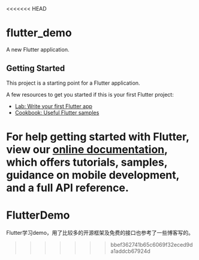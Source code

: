 <<<<<<< HEAD
# flutter_demo

A new Flutter application.

## Getting Started

This project is a starting point for a Flutter application.

A few resources to get you started if this is your first Flutter project:

- [Lab: Write your first Flutter app](https://flutter.dev/docs/get-started/codelab)
- [Cookbook: Useful Flutter samples](https://flutter.dev/docs/cookbook)

For help getting started with Flutter, view our
[online documentation](https://flutter.dev/docs), which offers tutorials,
samples, guidance on mobile development, and a full API reference.
=======
# FlutterDemo
Flutter学习demo，用了比较多的开源框架及免费的接口也参考了一些博客写的。
>>>>>>> bbef362741b65c6069f32eced9da1addcb67924d
